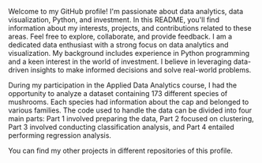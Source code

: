 Welcome to my GitHub profile! I'm passionate about data analytics, data visualization, Python, and investment. In this README, you'll find information about my interests, projects, and contributions related to these areas. Feel free to explore, collaborate, and provide feedback.
I am a dedicated data enthusiast with a strong focus on data analytics and visualization. My background includes experience in Python programming and a keen interest in the world of investment. I believe in leveraging data-driven insights to make informed decisions and solve real-world problems.

During my participation in the Applied Data Analytics course, I had the opportunity to analyze a dataset containing 173 different species of mushrooms. Each species had information about the cap and belonged to various families. The code used to handle the data can be divided into four main parts: Part 1 involved preparing the data, Part 2 focused on clustering, Part 3 involved conducting classification analysis, and Part 4 entailed performing regression analysis.

You can find my other projects in different repositories of this profile.
<!---
maks726/maks726 is a ✨ special ✨ repository because its `README.md` (this file) appears on your GitHub profile.
You can click the Preview link to take a look at your changes.
--->
